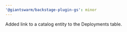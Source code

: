 ```yaml
---
'@giantswarm/backstage-plugin-gs': minor
---
```


Added link to a catalog entity to the Deployments table.
